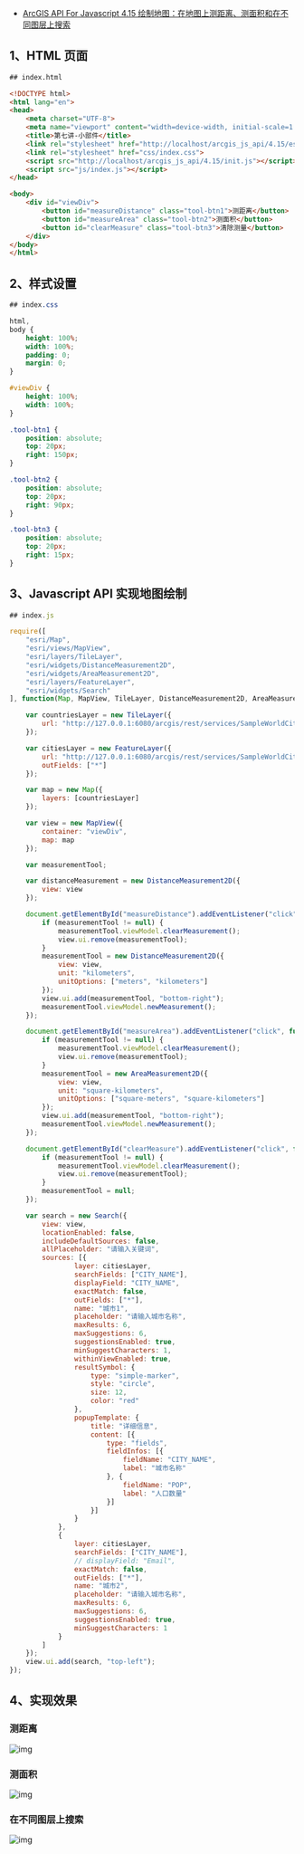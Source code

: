 - [ArcGIS API For Javascript 4.15 绘制地图：在地图上测距离、测面积和在不同图层上搜索](https://yanyan.blog.csdn.net/article/details/110734088)

## 1、HTML 页面

```html
## index.html

<!DOCTYPE html>
<html lang="en">
<head>
    <meta charset="UTF-8">
    <meta name="viewport" content="width=device-width, initial-scale=1.0">
    <title>第七讲-小部件</title>
    <link rel="stylesheet" href="http://localhost/arcgis_js_api/4.15/esri/css/main.css">
    <link rel="stylesheet" href="css/index.css">
    <script src="http://localhost/arcgis_js_api/4.15/init.js"></script>
    <script src="js/index.js"></script>
</head>

<body>
    <div id="viewDiv">
        <button id="measureDistance" class="tool-btn1">测距离</button>
        <button id="measureArea" class="tool-btn2">测面积</button>
        <button id="clearMeasure" class="tool-btn3">清除测量</button>
    </div>
</body>
</html>
```

## 2、样式设置

```css
## index.css

html,
body {
    height: 100%;
    width: 100%;
    padding: 0;
    margin: 0;
}

#viewDiv {
    height: 100%;
    width: 100%;
}

.tool-btn1 {
    position: absolute;
    top: 20px;
    right: 150px;
}

.tool-btn2 {
    position: absolute;
    top: 20px;
    right: 90px;
}

.tool-btn3 {
    position: absolute;
    top: 20px;
    right: 15px;
}
```

## 3、Javascript API 实现地图绘制

```js
## index.js

require([
    "esri/Map",
    "esri/views/MapView",
    "esri/layers/TileLayer",
    "esri/widgets/DistanceMeasurement2D",
    "esri/widgets/AreaMeasurement2D",
    "esri/layers/FeatureLayer",
    "esri/widgets/Search"
], function(Map, MapView, TileLayer, DistanceMeasurement2D, AreaMeasurement2D, FeatureLayer, Search) {

    var countriesLayer = new TileLayer({
        url: "http://127.0.0.1:6080/arcgis/rest/services/SampleWorldCities/MapServer"
    });

    var citiesLayer = new FeatureLayer({
        url: "http://127.0.0.1:6080/arcgis/rest/services/SampleWorldCities/MapServer/0",
        outFields: ["*"]
    });

    var map = new Map({
        layers: [countriesLayer]
    });

    var view = new MapView({
        container: "viewDiv",
        map: map
    });

    var measurementTool;

    var distanceMeasurement = new DistanceMeasurement2D({
        view: view
    });

    document.getElementById("measureDistance").addEventListener("click", function(e) {
        if (measurementTool != null) {
            measurementTool.viewModel.clearMeasurement();
            view.ui.remove(measurementTool);
        }
        measurementTool = new DistanceMeasurement2D({
            view: view,
            unit: "kilometers",
            unitOptions: ["meters", "kilometers"]
        });
        view.ui.add(measurementTool, "bottom-right");
        measurementTool.viewModel.newMeasurement();
    });

    document.getElementById("measureArea").addEventListener("click", function(e) {
        if (measurementTool != null) {
            measurementTool.viewModel.clearMeasurement();
            view.ui.remove(measurementTool);
        }
        measurementTool = new AreaMeasurement2D({
            view: view,
            unit: "square-kilometers",
            unitOptions: ["square-meters", "square-kilometers"]
        });
        view.ui.add(measurementTool, "bottom-right");
        measurementTool.viewModel.newMeasurement();
    });

    document.getElementById("clearMeasure").addEventListener("click", function(e) {
        if (measurementTool != null) {
            measurementTool.viewModel.clearMeasurement();
            view.ui.remove(measurementTool);
        }
        measurementTool = null;
    });

    var search = new Search({
        view: view,
        locationEnabled: false,
        includeDefaultSources: false,
        allPlaceholder: "请输入关键词",
        sources: [{
                layer: citiesLayer,
                searchFields: ["CITY_NAME"],
                displayField: "CITY_NAME",
                exactMatch: false,
                outFields: ["*"],
                name: "城市1",
                placeholder: "请输入城市名称",
                maxResults: 6,
                maxSuggestions: 6,
                suggestionsEnabled: true,
                minSuggestCharacters: 1,
                withinViewEnabled: true,
                resultSymbol: {
                    type: "simple-marker",
                    style: "circle",
                    size: 12,
                    color: "red"
                },
                popupTemplate: {
                    title: "详细信息",
                    content: [{
                        type: "fields",
                        fieldInfos: [{
                            fieldName: "CITY_NAME",
                            label: "城市名称"
                        }, {
                            fieldName: "POP",
                            label: "人口数量"
                        }]
                    }]
                }
            },
            {
                layer: citiesLayer,
                searchFields: ["CITY_NAME"],
                // displayField: "Email",
                exactMatch: false,
                outFields: ["*"],
                name: "城市2",
                placeholder: "请输入城市名称",
                maxResults: 6,
                maxSuggestions: 6,
                suggestionsEnabled: true,
                minSuggestCharacters: 1
            }
        ]
    });
    view.ui.add(search, "top-left");
});
```

## 4、实现效果

### 测距离

![img](https://img-blog.csdnimg.cn/20201206140534938.png?x-oss-process=image/watermark,type_ZmFuZ3poZW5naGVpdGk,shadow_10,text_aHR0cHM6Ly9ibG9nLmNzZG4ubmV0L2dvbmd4aWZhY2FpX2JlbGlldmU=,size_16,color_FFFFFF,t_70#pic_center)

### 测面积

![img](https://img-blog.csdnimg.cn/20201206140640109.png?x-oss-process=image/watermark,type_ZmFuZ3poZW5naGVpdGk,shadow_10,text_aHR0cHM6Ly9ibG9nLmNzZG4ubmV0L2dvbmd4aWZhY2FpX2JlbGlldmU=,size_16,color_FFFFFF,t_70#pic_center)

### 在不同图层上搜索

![img](https://img-blog.csdnimg.cn/20201206140758768.png?x-oss-process=image/watermark,type_ZmFuZ3poZW5naGVpdGk,shadow_10,text_aHR0cHM6Ly9ibG9nLmNzZG4ubmV0L2dvbmd4aWZhY2FpX2JlbGlldmU=,size_16,color_FFFFFF,t_70#pic_center)

